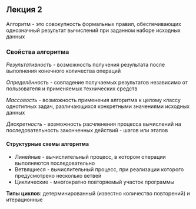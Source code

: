 ## Лекция 2

Алгоритм - это совокупность формальных правил, обеспечивающих однозначный результат вычислений при
заданном наборе исходных данных

### Свойства алгоритма

_Результативность_ - возможность получения результата после выполнения конечного количества операций

_Определённость_ - совпадение получаемых результатов независимо от пользователя и применяемых
технических средств

_Массовость_ - возможность применения алгоритма к целому классу однотипных задач, различающихся
конкретными значениями исходных данных

_Дискретность_ - возможность расчленения процесса вычислений на последовательность законченных
действий - шагов или этапов

#### Структурные схемы алгоритма

- Линейные - вычислительный процесс, в котором операции выполняются последовательно
- Ветвящиеся - вычислительный процесс, при реализации которого предусмотрено несколько ветвей
- Циклические - многократно повторяемый участок программы

**Типы циклов**: детерминированный (известно количество повторений) и итерационные
